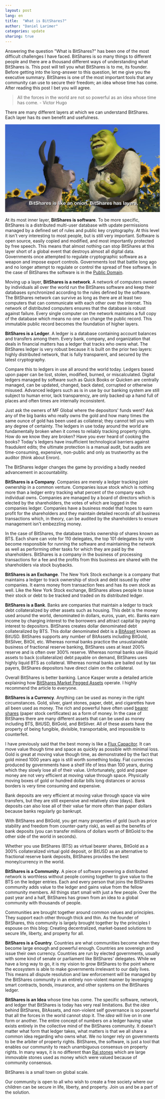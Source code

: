 ```yaml
---
layout: post
lang: en
title:  "What is BitShares?"
author: "Daniel Larimer"
categories: update
sharing: true
---
```


Answering the question "What is BitShares?" has been one of the most difficult challenges I have faced.  BitShares is so many things to different people and there are a thousand different ways of understanding what BitShares is.  This post will tell you what BitShares is to me, its founder.  Before getting into the long-answer to this question, let me give you the executive summary.   BitShares is one of the most important tools that any community can use to secure their freedom; an idea whose time has come. After reading this post I bet you will agree.

  >  All the forces in the world are not so powerful as an idea whose time has come.  - Victor Hugo

There are many different layers at which we can understand BitShares.  Each layer has its own benefit and usefulness. 

![BitShares is like an Onion](/img/BitSharesIsLikeAnOnion.jpg)


At its most inner layer, **BitShares is software**.  To be more specific, BitShares is a distributed multi-user database with update permissions managed by a defined set of rules and public key cryptography.   At this level it isn't very interesting to most people, but is still very important.  Software is open source, easily copied and modified, and most importantly protected by free speech.  This means that almost nothing can stop BitShares at this layer short of a global event that destroys almost all digital data.  Governments once attempted to regulate cryptographic software as a weapon and impose export controls.  Governments lost that battle long ago and no longer attempt to regulate or control the spread of free software.  In the case of BitShares the software is in the [Public Domain](/update/2014/12/17/Why-Public-Domain.html).

Moving up a layer, **BitShares is a network**.  A network of computers owned by individuals all over the world run the BitShares software and keep their databases synchronized according to the rules defined by the software.  The BitShares network can survive as long as there are at least two computers that can communicate with each other over the internet.  This network of distributed computers ensures that the database is robust against failure.  Every single computer on the network maintains a full copy of the database which means no one can change the public record.  This immutable public record becomes the foundation of higher layers.

**BitShares is a Ledger**.  A ledger is a database containing account balances and transfers among them.  Every bank, company, and organization that deals in financial matters has a ledger that tracks who owns what.   The BitShares ledger is very robust because it is built on the prior two layers: highly distributed network, that is fully transparent, and secured by the latest cryptography.   

Compare this to ledgers in use all around the world today.  Ledgers based upon paper can be lost, stolen, modified, burned, or miscalculated.  Digital ledgers managed by software such as Quick Books or Quicken are centrally managed, can be updated, changed, back dated, corrupted or otherwise misused.  Advanced ledgers such as is in use by our banking system are still subject to human error, lack transparency, are only backed up a hand full of places and often times are internally inconsistent.  

Just ask the owners of MF Global where the depositors' funds went?  Ask any of the big banks who really owns the gold and how many times the same ounce of gold has been used as collateral; they cannot tell you with any degree of certainty.  The ledgers in use today around the world are fundamentally broken when it comes to reliably tracking property rights.  How do we know they are broken? Have you ever heard of cooking the books?  Today's ledgers have insufficient technological barriers against fraudulent edits; the ultimate protection is a manual audit, but audits are time-consuming, expensive, non-public and only as trustworthy as the auditor (think about Enron).

The BitShares ledger changes the game by providing a badly needed advancement in accountability. 

**BitShares is a Company**.  Companies are merely a ledger tracking joint ownership in a common venture.  Companies issue stock which is nothing more than a ledger entry tracking what percent of the company each individual owns.  Companies are managed by a board of directors which is elected by the shareholders, the votes of which are logged in the companies ledger. Companies have a business model that hopes to earn profit for the shareholders and they maintain detailed records of all business transactions which, in theory, can be audited by the shareholders to ensure management isn't embezzling money. 

In the case of BitShares, the database tracks ownership of shares known as BTS.  Each share can vote for 110 delegates, the top 101 delegates by vote become responsible for running the software and maintaining the network as well as performing other tasks for which they are paid by the shareholders.  BitShares is a company in the business of processing transactions for a fee and the profits from this business are shared with the shareholders via stock buybacks. 

**BitShares is an Exchange**.  The New York Stock exchange is a company that maintains a ledger to track ownership of stock and debt issued by other companies. It earns money from transaction fees and has its own stock as well.   Like the New York Stock exchange, BitShares allows people to issue their stock or debt to be tracked and traded on its distributed ledger.   

**BitShares is a Bank**.  Banks are companies that maintain a ledger to track debt collateralized by other assets such as housing.  This debt is the money used around the world, denominated in dollars, euros, yuan, etc.  Banks earn income by charging interest to the borrowers and attract capital by paying interest to depositors.  BitShares creates dollar denominated debt collateralized by BTS.  This dollar denominated debt is a [BitAsset](/article/2014/12/18/What-are-BitShares-Market-Pegged-Assets.html) known as BitUSD.  BitShares supports any number of BitAssets including BitGold, BitSilver, BitOil, etc.  Whereas normal banks practice the unsustainable business of fractional reserve banking, BitShares uses at least 200% reserve and is often over 300% reserve.  Whereas normal banks use illiquid assets to back (collateralize) debt payable on demand, BitShares uses highly liquid BTS as collateral.   Whereas normal banks are bailed out by tax payers, BitShares depositors have direct claim on the collateral.   

Overall BitShares is better banking. Lance Kasper wrote a detailed article explaining how [BitShares Market Pegged Assets](/article/2014/12/18/What-are-BitShares-Market-Pegged-Assets.html) operate.  I highly recommend the article to everyone.

**BitShares is a Currency**.  Anything can be used as money in the right circumstances.  Gold, silver, giant stones, paper, debt, and cigarettes have all been used as money.  The rich and powerful have often used [bearer shares](http://www.investopedia.com/terms/b/bearer_share.asp) (paper stock certificates) as a form of money.  In the case of BitShares there are many different assets that can be used as money including BTS, BitUSD, BitGold, and BitSilver.   All of these assets have the property of being fungible, divisible, transportable, and impossible to counterfeit.  

I have previously said that the best money is like a [Flux Capacitor](http://www.amazon.com/Back-Future-Capacitor-Replica-Unlimited/dp/B001M5PTQM).  It can move value though time and space as quickly as possible with minimal loss.  Gold is great at moving value though time, as demonstrated by the fact that gold mined 1000 years ago is still worth something today.  Fiat currencies produced by governments have a shelf life of less than 100 years, during which they slowly lose all of their value.  Unfortunately, gold and paper money are not very efficient at moving value through space.  Physically moving boxes of gold or hundred dollar bills long distances or across borders is very time consuming and expensive.

Bank deposits are very efficient at moving value through space via wire transfers, but they are still expensive and relatively slow (days). Bank deposits can also lose all of their value far more often than paper dollars because banks regularly go bankrupt. 

With BitShares and BitGold, you get many properties of gold (such as price stability and freedom from counter-party risk), as well as the benefits of bank deposits (you can transfer millions of dollars worth of BitGold to the other side of the world in seconds).   

Whether you use BitShares (BTS) as virtual bearer shares, BitGold as a 300% collateralized virtual gold deposit, or BitUSD as an alternative to fractional reserve bank deposits, BitShares provides the best money/currency in the world.

**BitShares is a Community**.  A piece of software powering a distributed network is worthless without people coming together to give value to the BTS on the ledger entries.  Each and every person that joins the BitShares community adds value to the ledger and gains value from the fellow community members.   All things start small with just a few people.  Over the past year and a half, BitShares has grown from an idea to a global community with thousands of people.  

Communities are brought together around common values and principles.  They support each other through thick and thin.  As the founder of BitShares, this community is largely brought together by the principles I espouse on this blog:  Creating decentralized, market-based solutions to secure life, liberty, and property for all.

**BitShares is a Country**.  Countries are what communities become when they become large enough and powerful enough.  Countries are sovereign and issue their own currency.  Countries are run by elected governments, usually with some kind of senate or parliament like BitShares' delegates.  While we have a long way to go, it is my vision to grow BitShares to the point where the ecosystem is able to make governments irrelevant to our daily lives.  This means all dispute resolution and law enforcement will be managed by the BitShares community in an entirely non-violent manner by leveraging smart contracts, bonds, insurance, and other systems on the BitShares ledger.

**BitShares is an Idea** whose time has come.  The specific software, network, and ledger that BitShares is today has very real limitations.  But the *idea* behind BitShares, BitAssets, and non-violent self governance is so powerful that all the forces in the world cannot stop it.  The *idea* will live on in one form or another.  The entire concept of numbers on a ledger having value exists entirely in the collective mind of the BitShares community.  It doesn't matter what form that ledger takes, what matters is that we all share a common idea regarding who owns what.  We no longer rely on governments to be the arbiter of property rights.  BitShares, the software, is just a tool that enables our community to reach unambiguous consensus on property rights.  In many ways, it is no different than [Rai stones](http://en.wikipedia.org/wiki/Rai_stones) which are large immovable stones used as money which were valued because of community consensus.

BitShares is a small town on global scale.  

Our community is open to all who wish to create a free society where our children can be secure in life, liberty, and property.  Join us and be a part of the solution.
